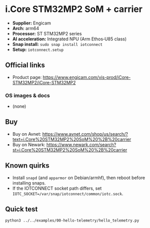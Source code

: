 # i.Core STM32MP2 SoM + carrier

- **Supplier:** Engicam
- **Arch:** arm64
- **Processor:** ST STM32MP2 series
- **AI acceleration:** Integrated NPU (Arm Ethos‑U85 class)
- **Snap install:** `sudo snap install iotconnect`
- **Setup:** `iotconnect.setup`

## Official links
- Product page: https://www.engicam.com/vis-prod/iCore-STM32MP2/iCore-STM32MP2

### OS images & docs
- (none)

## Buy
- Buy on Avnet: https://www.avnet.com/shop/us/search/?text=i.Core%20STM32MP2%20SoM%20%2B%20carrier
- Buy on Newark: https://www.newark.com/search?st=i.Core%20STM32MP2%20SoM%20%2B%20carrier

## Known quirks
- Install `snapd` (and `apparmor` on Debian/armhf), then reboot before installing snaps.
- If the IOTCONNECT socket path differs, set `IOTC_SOCKET=/var/snap/iotconnect/common/iotc.sock`.

## Quick test
```bash
python3 ../../examples/00-hello-telemetry/hello_telemetry.py
```
